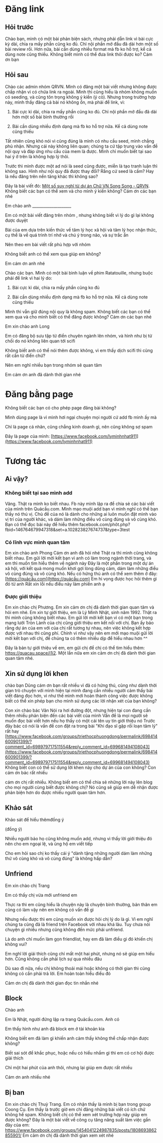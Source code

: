 # Đăng link
## Hỏi trước
Chào bạn, mình có một bài phản biện sách, nhưng phải dẫn link vì bài cực kỳ dài, chia ra mấy phần cũng ko đủ. Chỉ nội phần mở đầu đã dài hơn một số bài review rồi. Hơn nữa, bài cần dùng nhiều format mà fb ko hỗ trợ, kể cả dùng note cũng thiếu. Không biết mình có thể đưa link thôi được ko? Cám ơn bạn

## Hỏi sau
Chào các admin nhóm QRVN. Mình có đăng một bài viết nhưng không được chấp nhận vì có chứa link ra ngoài. Mình thì cũng hiểu là nhóm không muốn có seeding, và cũng tôn trọng không ý kiến (ý cò). Nhưng trong trường hợp này, mình thấy đăng cả bài nó không ổn, mà phải để link, vì:

1. Bài cực kì dài, chia ra mấy phần cũng ko đủ. Chỉ nội phần mở đầu đã dài hơn một số bài bình thường rồi

2. Bài cần dùng nhiều định dạng mà fb ko hỗ trợ nữa. Kể cả dùng note cũng thiếu

Tất nhiên cũng khó nói vì cũng đúng là mình có nhu cầu seed, mình chẳng phủ nhận. Nhưng cái này không liên quan; chúng ta cứ tập trung vào vấn đề nội quy và đáp ứng nhu cầu của mem là được. Mình chỉ muốn biết tại sao hai ý ở trên là không hợp lý thôi.

Trước thì mình được một ad nói là seed cũng được, miễn là tạo tranh luận thì không sao. Hình như nội quy đã được thay đổi? Rằng cứ seed là cấm? Hay là nếu đăng trên nền tảng khác thì không sao?

Đây là bài viết đó: [Một số suy nghĩ từ dự án Chữ VN Song Song - QRVN](https://www.facebook.com/groups/vietnamquora/permalink/2643646065868513/?notif_id=1587520508935683&notif_t=group_post_approved&ref=notif). Không biết các bạn có thể xem và cho mình ý kiến không? Cám ơn các bạn nhé

Em chào anh ____________________

Em có một bài viết đăng trên nhóm , nhưng không biết vì lý do gì lại không được duyệt

Bài của em dựa trên kiến thức về tâm lý học xã hội và tâm lý học nhận thức, cụ thể là về quá trình trí nhớ và chú ý trong não, và sự trắc ẩn

Nên theo em bài viết rất phù hợp với nhóm

Không biết anh có thể xem qua giúp em không?

Em cám ơn anh nhé

Chào các bạn. Mình có một bài bình luận về phim Ratatouille, nhưng buộc phải để link vì hai lý do:

1. Bài cực kì dài, chia ra mấy phần cũng ko đủ

2. Bài cần dùng nhiều định dạng mà fb ko hỗ trợ nữa. Kể cả dùng note cũng thiếu

Mình thì vẫn giữ đúng nội quy là không spam. Không biết các bạn có thể xem qua và cho mình biết có thể đăng được không? Cám ơn các bạn nhé

Em xin chào anh Long

Em có đăng bộ sưu tập từ điển chuyên ngành lên nhóm, và hình như bị từ chối do nó không liên quan tới scifi

Không biết anh có thể nói thêm được không, vì em thấy dịch scifi thì cũng rất cần từ điển chứ?

Nên em nghĩ nhiều bạn trong nhóm sẽ quan tâm

Em cám ơn anh đã dành thời gian nhé

# Đăng bằng page
Không biết các bạn có cho phép page đăng bài không?

Mình dùng page là vì mình hơi ngại chuyện mọi người cứ add fb mình ấy mà

Chỉ là page cá nhân, cũng chẳng kinh doanh gì, nên cũng không sợ spam

Đây là page của mình: [https://www.facebook.com/lyminhnhat911](https://www.facebook.com/lyminhnhat911)

# Tương tác
## Ai vậy?
### Không biết tại sao mình add
Vâng. Thật ra mình ko biết nhau. Fb này mình lập ra để chia sẻ các bài viết của mình trên Quảcầu.com. Mình mạo muội add bạn vì mình nghĩ có thể bạn thấy nó thú vị. Chủ đề của nó là dành cho những ai luôn muốn đặt mình vào vị trí của người khác, và dám làm những điều vô cùng đúng và vô cùng khó. Bạn có thể đọc bài này để hiểu thêm facebook.com/phôt.php?fbid=146764679947318&set=a.102823827674737&type=3test
###  Có lĩnh vực mình quan tâm
Em xin chào anh Phong
Cám ơn anh đã hỏi nhé
Thật ra thì mình cũng không biết nhau. Em gửi lời mời kết bạn vì anh có làm trong ngành thời trang, và em thì muốn tìm hiểu thêm về ngành này
Đây là một phần trong một dự án xã hội, với kết quả mong muốn khơi gợi lòng dũng cảm, dám làm những điều vô cùng đúng và vô cùng khó. Nếu có hứng thú anh có thể xem thêm ở đây: [https://quảcầu.com](https://quảcầu.com)
Em hi vọng được học hỏi thêm gì đó từ anh
Rất xin lỗi nếu điều này làm phiền anh ạ

### Được giới thiệu
Em xin chào chị Phương. Em xin cảm ơn chị đã dành thời gian quan tâm và hỏi em nhé. Em xin tự giới thiệu, em là Lý Minh Nhật, sinh năm 1992. Thật ra thì mình cũng không biết nhau. Em gửi lời mời kết bạn vì có một bạn trong mạng lưới Tròn Lành của chị cũng giới thiệu em kết nối với chị. Bạn ấy bảo rằng dự án của em với của chị rất tương tự nhau, nên việc không kết hợp được với nhau thì cũng phí. Chính vì như vậy nên em mới mạo muội gửi lời mời kết bạn với chị, để chúng ta có thêm nhiều dịp để hiểu nhau hơn ^^

Đây là bản tự giới thiệu về em, em gửi chị để chị có thể tìm hiểu thêm: https://quacau.space/i1i2. Một lần nữa em xin cảm ơn chị đã dành thời gian quan tâm nhé.

## Xin sử dụng lời khen
chào bạn Dũng
cám ơn bạn rất nhiều vì đã có hứng thú, cũng như dành thời gian trò chuyện với mình
hiện tại mình đang cần nhiều người cảm thấy bài viết đáng đọc hơn, vì như thế mình mới hoàn thành công việc được
không biết có thể xin phép bạn cho mình sử dụng các lời nhận xét của bạn không?

Con xin chào bác Vân
Nói ra hơi đường đột, nhưng hiện tại con đang cần thêm nhiều phản biện đến các bài viết của mình
Vấn đề là mọi người sẽ muốn đọc bài viết hơn nếu họ thấy có một cái tên uy tín giới thiệu nó
Trước đây bác có nói là vấn đề con đặt ra trong bài "Khi đạo sĩ gặp rối loạn tâm lý" rất hay [https://www.facebook.com/groups/triethocphuongdong/permalink/698414600901399/?comment_id=698979717511554&reply_comment_id=699681494108043](https://www.facebook.com/groups/triethocphuongdong/permalink/698414600901399/?comment_id=698979717511554&reply_comment_id=699681494108043)
Không biết con có thể sử dụng lời khen này cho dự án của con không?
Con cám ơn bác rất nhiều

cám ơn chị rất nhiều. Không biết em có thể chia sẻ những lời này lên blog cho mọi người cùng biết được không chị? Nó cũng sẽ giúp em dễ nhận được phản biện hơn do được nhiều người quan tâm hơn.

## Khảo sát

Khảo sát để hiểu thêmđồng ý

(đồng ý)

Nhiều người bảo họ cũng không muốn add, nhưng vì thấy lời giới thiệu đó nên cho em ngoại lệ, và ủng hộ em viết tiếp

Cho em hỏi sao chị ko thấy cái ý "dành tặng những người dám làm những thứ vô cùng khó và vô cùng đúng" là không hấp dẫn?

## Unfriend

Em xin chào chị Trang

Em có thấy chị vừa mới unfriend em

Thực ra thì em cũng hiểu là chuyện này là chuyện bình thường, bản thân em cũng có làm vậy nên em không có vấn đề gì

Nhưng nếu được thì em cũng muốn xin được hỏi chị lý do là gì. Vì em nghĩ chúng ta cũng đã là friend trên Facebook với nhau khá lâu. Tuy chưa nói chuyện gì nhiều nhưng cũng không đến mức phải unfriend. 

Là do anh chỉ muốn làm gọn friendlist, hay em đã làm điều gì đó khiến chị không vui? 

Em nghĩ lời giải thích cũng chỉ mất một hai phút, nhưng nó sẽ giúp em hiểu hơn. Cũng không cần phải lịch sự qua nhiều đâu

Dù sao đi nữa, nếu chị không thoải mái hoặc không có thời gian thì cũng không có cần phải trả lời. Em hoàn toàn hiểu điều đó

Cảm ơn chị đã dành thời gian đọc tin nhắn nhé

## Block

Chào anh

Em là Nhật, người đứng lập ra trang Quảcầu.com. Anh có

Em thấy hình như anh đã block em ở tài khoản kia

Không biết em đã làm gì khiến anh cảm thấy không thể chấp nhận được không?

Biết sai sót để khắc phục, hoặc nếu có hiểu nhầm gì thì em có cơ hội được giải thích

Chỉ một hai phút của anh thôi, nhưng lại giúp em được rất nhiều

Cám ơn anh nhiều nhé

## Bị ban
Em xin chào chị Thuỳ Trang. Em có nhận thấy là mình bị ban trong group Coong Cụ. Em thấy là trước giờ em chỉ đăng những bài viết có ích chứ không hề spam.
Không biết chị có thể xem xét trường hợp này giúp em được không?
Đây là một bài viết về công cụ tăng năng suất làm việc gần đây của em: https://www.facebook.com/groups/1454041224987835/posts/1808693862855901/
Em cảm ơn chị đã dành thời gian xem xét nhé
